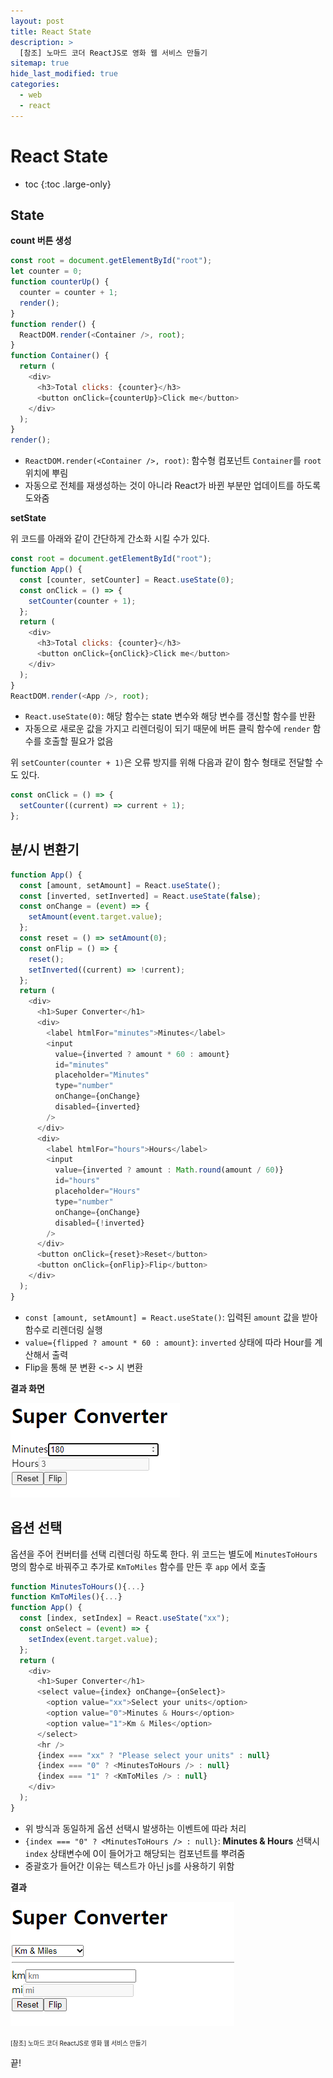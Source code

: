 ```yaml
---
layout: post
title: React State
description: >
  [참조] 노마드 코더 ReactJS로 영화 웹 서비스 만들기
sitemap: true
hide_last_modified: true
categories:
  - web
  - react
---
```


# React State

* toc
{:toc .large-only}

## State

**count 버튼 생성**

```js
const root = document.getElementById("root");
let counter = 0;
function counterUp() {
  counter = counter + 1;
  render();
}
function render() {
  ReactDOM.render(<Container />, root);
}
function Container() {
  return (
    <div>
      <h3>Total clicks: {counter}</h3>
      <button onClick={counterUp}>Click me</button>
    </div>
  );
}
render();
```

- `ReactDOM.render(<Container />, root)`: 함수형 컴포넌트 `Container`를 `root` 위치에 뿌림
- 자동으로 전체를 재생성하는 것이 아니라 React가 바뀐 부분만 업데이트를 하도록 도와줌

**setState**

위 코드를 아래와 같이 간단하게 간소화 시킬 수가 있다.

```js
const root = document.getElementById("root");
function App() {
  const [counter, setCounter] = React.useState(0);
  const onClick = () => {
    setCounter(counter + 1);
  };
  return (
    <div>
      <h3>Total clicks: {counter}</h3>
      <button onClick={onClick}>Click me</button>
    </div>
  );
}
ReactDOM.render(<App />, root);
```

- `React.useState(0)`: 해당 함수는 state 변수와 해당 변수를 갱신할 함수를 반환
- 자동으로 새로운 값을 가지고 리렌더링이 되기 때문에 버튼 클릭 함수에 `render` 함수를 호출할 필요가 없음 

위 `setCounter(counter + 1)`은 오류 방지를 위해 다음과 같이 함수 형태로 전달할 수도 있다.

```js
const onClick = () => {
  setCounter((current) => current + 1);
};
```

## 분/시 변환기

```js
function App() {
  const [amount, setAmount] = React.useState();
  const [inverted, setInverted] = React.useState(false);
  const onChange = (event) => {
    setAmount(event.target.value);
  };
  const reset = () => setAmount(0);
  const onFlip = () => {
    reset();
    setInverted((current) => !current);
  };
  return (
    <div>
      <h1>Super Converter</h1>
      <div>
        <label htmlFor="minutes">Minutes</label>
        <input
          value={inverted ? amount * 60 : amount}
          id="minutes"
          placeholder="Minutes"
          type="number"
          onChange={onChange}
          disabled={inverted}
        />
      </div>
      <div>
        <label htmlFor="hours">Hours</label>
        <input
          value={inverted ? amount : Math.round(amount / 60)}
          id="hours"
          placeholder="Hours"
          type="number"
          onChange={onChange}
          disabled={!inverted}
        />
      </div>
      <button onClick={reset}>Reset</button>
      <button onClick={onFlip}>Flip</button>
    </div>
  );
}
```

- `const [amount, setAmount] = React.useState()`: 입력된 `amount` 값을 받아 함수로 리렌더링 실행
- `value={flipped ? amount * 60 : amount}`: `inverted` 상태에 따라 Hour를 계산해서 출력
- Flip을 통해 분 변환 <-> 시 변환 

**결과 화면**

![그림1](/assets/img/react/super_converter.png)

## 옵션 선택

옵션을 주어 컨버터를 선택 리렌더링 하도록 한다.
위 코드는 별도에 `MinutesToHours` 명의 함수로 바꿔주고 추가로 `KmToMiles` 함수를 만든 후 `app` 에서 호출

```js
function MinutesToHours(){...}
function KmToMiles(){...}
function App() {
  const [index, setIndex] = React.useState("xx");
  const onSelect = (event) => {
    setIndex(event.target.value);
  };
  return (
    <div>
      <h1>Super Converter</h1>
      <select value={index} onChange={onSelect}>
        <option value="xx">Select your units</option>
        <option value="0">Minutes & Hours</option>
        <option value="1">Km & Miles</option>
      </select>
      <hr />
      {index === "xx" ? "Please select your units" : null}
      {index === "0" ? <MinutesToHours /> : null}
      {index === "1" ? <KmToMiles /> : null}
    </div>
  );
}
```

- 위 방식과 동일하게 옵션 선택시 발생하는 이벤트에 따라 처리
- `{index === "0" ? <MinutesToHours /> : null}`: **Minutes & Hours** 선택시 `index` 상태변수에 0이 들어가고 해당되는 컴포넌트를 뿌려줌
- 중괄호가 들어간 이유는 텍스트가 아닌 js를 사용하기 위함


**결과**

![그림2](/assets/img/react/final_super_converter.png)




<span style="font-size:70%">[참조] 노마드 코더 ReactJS로 영화 웹 서비스 만들기</span>

끝!
